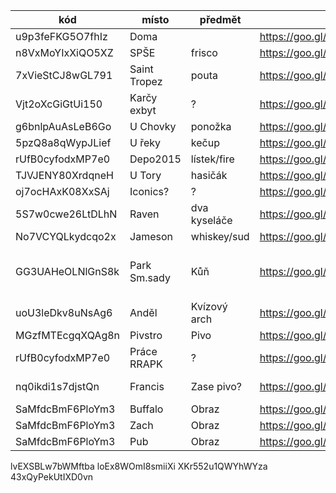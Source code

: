 kód              | místo        | předmět      | mapa                                  | nápověda  | text 
-----------------|--------------|--------------|---------------------------------------|-----------|----- 
u9p3feFKG5O7fhIz | Doma         |              | https://goo.gl/maps/AtPScojmY5NkPdQZ6 ||
n8VxMoYIxXiQO5XZ | SPŠE         | frisco       | https://goo.gl/maps/c4hDHpWrwXES2YRf8 ||
7xVieStCJ8wGL791 | Saint Tropez | pouta        | https://goo.gl/maps/FAkiUrmNQi7n4Xy68 ||
Vjt2oXcGiGtUi150 | Karčy exbyt  | ?            | https://goo.gl/maps/4RFCf4KUbotTS1xG6 ||
g6bnlpAuAsLeB6Go | U Chovky     | ponožka      | https://goo.gl/maps/tLF9kGCab4KqvMKc6 ||
5pzQ8a8qWypJLief | U řeky       | kečup        | https://goo.gl/maps/LuRWwe38jkGVWAcT9 ||
rUfB0cyfodxMP7e0 | Depo2015     | lístek/fire  | https://goo.gl/maps/SBnRgbcoQohe8fVQ7 ||
TJVJENY80XrdqneH | U Tory       | hasičák      | https://goo.gl/maps/yuavHrG2XqV9dUmv5 ||
oj7ocHAxK08XxSAj | Iconics?     | ?            | https://goo.gl/maps/1hzCxRf3E38D2qa7A ||
5S7w0cwe26LtDLhN | Raven        | dva kyseláče | https://goo.gl/maps/CRvrjudo3r4wm3vL7 ||
No7VCYQLkydcqo2x | Jameson      | whiskey/sud  | https://goo.gl/maps/xGXTX7fcbEtuaftJ9 ||
GG3UAHeOLNlGnS8k | Park Sm.sady | Kůň          | https://goo.gl/maps/xCQ6KmkxaUSwD8YB6 || Němé kino - sv. václav
uoU3leDkv8uNsAg6 | Anděl        | Kvízový arch | https://goo.gl/maps/6itMN7PZkf32kSQJ8 || 
MGzfMTEcgqXQAg8n | Pivstro      | Pivo         | https://goo.gl/maps/spob3TjnXK7eGqxs7 ||
rUfB0cyfodxMP7e0 | Práce RRAPK  | ?            | https://goo.gl/maps/N25S2G8PpwZAPTLh9 ||
nq0ikdi1s7djstQn | Francis      | Zase pivo?   | https://goo.gl/maps/MgYvaADUBSEPEw6v5 || Možná konec?
SaMfdcBmF6PloYm3 | Buffalo      | Obraz        | https://goo.gl/maps/TXr5K8Nd986dPh6T7 || Konec
SaMfdcBmF6PloYm3 | Zach         | Obraz        | https://goo.gl/maps/zQLF45PrTaLCi2xL8 || Konec
SaMfdcBmF6PloYm3 | Pub          | Obraz        | https://goo.gl/maps/gC3ChM5ZDo3jDajE8 || Konec

lvEXSBLw7bWMftba
loEx8WOmI8smiiXi
XKr552u1QWYhWYza
43xQyPekUtIXD0vn